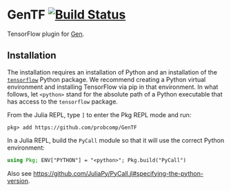 # GenTF [![Build Status](https://travis-ci.org/probcomp/GenTF.svg?branch=master)](https://travis-ci.org/probcomp/GenTF)

TensorFlow plugin for [Gen](https://github.com/probcomp/Gen).

## Installation

The installation requires an installation of Python and an installation of the [`tensorflow`]((https://www.tensorflow.org/install/pip)) Python package.
We recommend creating a Python virtual environment and installing TensorFlow via pip in that environment.
In what follows, let `<python>` stand for the absolute path of a Python executable that has access to the `tensorflow` package.

From the Julia REPL, type `]` to enter the Pkg REPL mode and run:
```
pkg> add https://github.com/probcomp/GenTF
```
In a Julia REPL, build the `PyCall` module so that it will use the correct Python environment:
```julia
using Pkg; ENV["PYTHON"] = "<python>"; Pkg.build("PyCall")
```
Also see https://github.com/JuliaPy/PyCall.jl#specifying-the-python-version.
